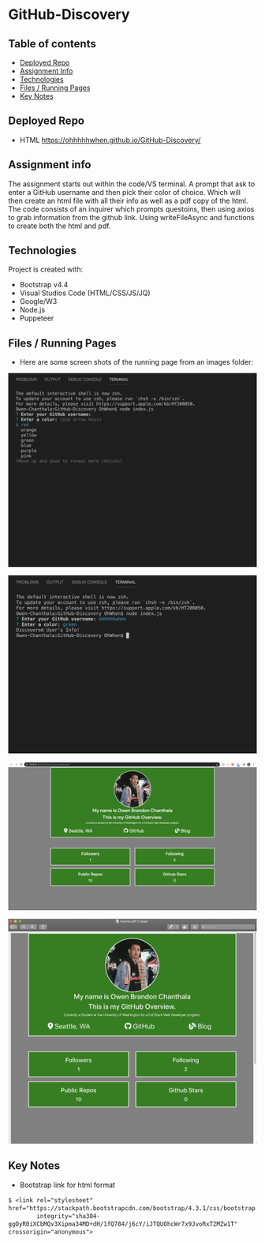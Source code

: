 # GitHub-Discovery

## Table of contents
* [Deployed Repo](#deployed-repo)
* [Assignment Info](#assignment-info)
* [Technologies](#technologies)
* [Files / Running Pages](#files)
* [Key Notes](#key-notes)

## Deployed Repo
* HTML
https://ohhhhhwhen.github.io/GitHub-Discovery/

## Assignment info
The assignment starts out within the code/VS terminal. 
A prompt that ask to enter a GitHub username and then 
pick their color of choice. Which will then create an
html file with all their info as well as a pdf copy of
the html. The code consists of an inquirer which prompts
questoins, then using axios to grab information from the
github link. Using writeFileAsync and functions to create
both the html and pdf.
	
## Technologies
Project is created with:
* Bootstrap v4.4
* Visual Studios Code (HTML/CSS/JS/JQ)
* Google/W3
* Node.js
* Puppeteer
	
## Files / Running Pages
* Here are some screen shots of the running page from an images folder:

 ![Terminal Starting Page](images/Terminal-Starting-Page.png)

 ![Terminal Page Info](images/Terminal-Page-Info.png)

 ![HTML Page](images/HTML-Page.png)

 ![PDF](images/PDF-Page.png)


## Key Notes
* Bootstrap link for html format

```
$ <link rel="stylesheet" href="https://stackpath.bootstrapcdn.com/bootstrap/4.3.1/css/bootstrap.min.css"
        integrity="sha384-ggOyR0iXCbMQv3Xipma34MD+dH/1fQ784/j6cY/iJTQUOhcWr7x9JvoRxT2MZw1T" crossorigin="anonymous">
```
